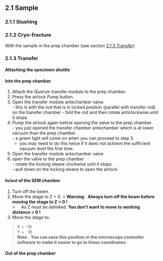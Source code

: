 ## 2.1 Sample
### 2.1.1 Slushing
### 2.1.2 Cryo-fracture
With the sample in the prep chamber (see section [2.1.3 Transfer](https://github.com/operandos/SOP-for-UoS-Helios-microscope-quorum-cryosystem/blob/main/2.%20Cryosystem%20operation.md#213-transfer))
### 2.1.3 Transfer
#### Attaching the specimen shuttle  

#### Into the prep chamber  
  1. Attach the Quorum transfer module to the prep chamber.  
  2. Press the airlock *Pump* button.  
  3. Open the transfer module antechamber valve.  
    - this is with the rod that is in locked position (parallel with transfer rod) on the transfer chamber
    - fold the rod and then rotate anticlockwise until it stops
  4. *Pump* the airlock again before opening the valve to the prep chamber.  
    - you just opened the transfer chamber antechamber which is at lower vacuum than the prep chamber.  
    - a green light will come on when you can proceed to step 3.  
      - you may need to do this twice if it does not achieve the sufficient vacuum level the first time.  
  5. Open the transfer module antechamber valve  
  6. open the valve to the prep chamber  
    - rotate the locking sleave clockwise until it stops.  
    - pull down on the locking sleave to open the airlock.  

#### In/out of the SEM chamber  
  1. Turn off the beam.  
  2. Move the stage to Z = 0.
    > **Warning** : **Always turn off the beam before moving the stage to Z = 0 !**  
    > &nbsp; &nbsp; As Z must be delinked. **You don't want to move to working distance = 0 !** 
  3. Move the stage to:  
  > X = -18  
  > Y = &nbsp; 18  
  > **Note** : **You can save this position in the microscope controller software to make it easier to go to these coordinates.**

#### Out of the prep chamber  
